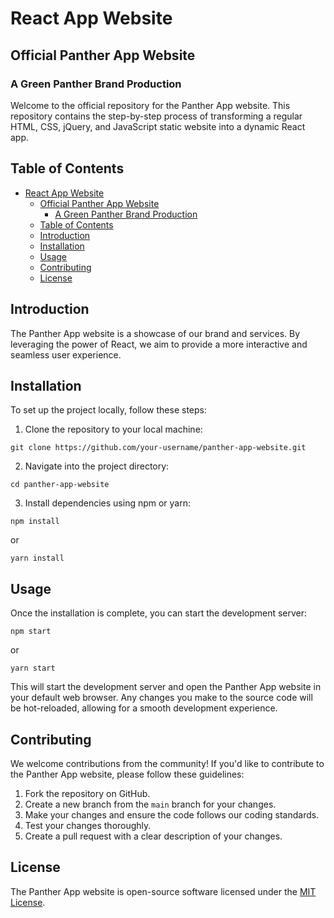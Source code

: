 
# React App Website

## Official Panther App Website

### A Green Panther Brand Production

Welcome to the official repository for the Panther App website. This repository contains the step-by-step process of transforming a regular HTML, CSS, jQuery, and JavaScript static website into a dynamic React app.

## Table of Contents

- [React App Website](#react-app-website)
  - [Official Panther App Website](#official-panther-app-website)
    - [A Green Panther Brand Production](#a-green-panther-brand-production)
  - [Table of Contents](#table-of-contents)
  - [Introduction](#introduction)
  - [Installation](#installation)
  - [Usage](#usage)
  - [Contributing](#contributing)
  - [License](#license)

## Introduction

The Panther App website is a showcase of our brand and services. By leveraging the power of React, we aim to provide a more interactive and seamless user experience.

## Installation

To set up the project locally, follow these steps:

1. Clone the repository to your local machine:

```
git clone https://github.com/your-username/panther-app-website.git
```

2. Navigate into the project directory:

```
cd panther-app-website
```

3. Install dependencies using npm or yarn:

```
npm install
```
or
```
yarn install
```

## Usage

Once the installation is complete, you can start the development server:

```
npm start
```
or
```
yarn start
```

This will start the development server and open the Panther App website in your default web browser. Any changes you make to the source code will be hot-reloaded, allowing for a smooth development experience.

## Contributing

We welcome contributions from the community! If you'd like to contribute to the Panther App website, please follow these guidelines:

1. Fork the repository on GitHub.
2. Create a new branch from the `main` branch for your changes.
3. Make your changes and ensure the code follows our coding standards.
4. Test your changes thoroughly.
5. Create a pull request with a clear description of your changes.

## License

The Panther App website is open-source software licensed under the [MIT License](LICENSE).

